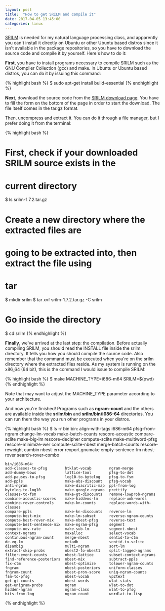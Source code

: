 ```yaml
---
layout: post
title:  "How to get SRILM and compile it"
date: 2017-04-05 13:45:00
categories: linux
---
```


[SRILM](http://www.speech.sri.com/projects/srilm/ "SRILM") is needed for my natural language processing class, and apparently
you can't install it directly on Ubuntu or other Ubuntu based distros since
it isn't available in the package repositories, so you have to download the
source code and compile it by yourself. Here's how to do it:

__First__, you have to install programs necessary to compile SRILM such as the GNU Compiler Collection (gcc) and make. In Ubuntu or
Ubuntu based distros, you can do it by issuing this command:

{% highlight bash %}
$ sudo apt-get install build-essential
{% endhighlight %}

__Next__, download the source code from the [SRILM download page](http://www.speech.sri.com/projects/srilm/download.html "SRILM download"). You have to fill the form on the bottom of the page in order to start the download. The file itself comes in the tar.gz format.

Then, uncompress and extract it. You can do it through a file manager,
but I prefer doing it from the terminal:

{% highlight bash %}
# First, check if your downloaded SRILM source exists in the
# current directory
$ ls
	srilm-1.7.2.tar.gz

# Create a new directory where the extracted files are
# going to be extracted into, then extract the file using
# tar
$ mkdir srilm
$ tar xvf srilm-1.7.2.tar.gz -C srilm

# Go inside the directory
$ cd srilm
{% endhighlight %}

__Finally__, we've arrived at the last step: the compilation. Before actually 
compiling SRILM, you should read the INSTALL file inside the srilm directory. It 
tells you how you should compile the source code. Also remember that the command must be executed when you're on the srilm directory where the extracted files reside. As my system is running on the x86_64 (64 bit), this is the command I would issue to compile SRILM:

{% highlight bash %}
$ make MACHINE_TYPE=i686-m64 SRILM=$(pwd)
{% endhighlight %}

Note that may want to adjust the MACHINE_TYPE parameter according to your architecture.

And now you're finished! Programs such as **ngram-count** and the others are available inside the __srilm/bin__ and  __srilm/bin/i686-64__ directories. You can run them the way you run other programs in your distros.

{% highlight bash %}
$ ls -r bin
    bin:
    align-with-tags       i686-m64             pfsg-from-ngram
    change-lm-vocab       make-batch-counts    rescore-acoustic
    compare-sclite        make-big-lm          rescore-decipher
    compute-sclite        make-multiword-pfsg  rescore-minimize-wer
    compute-sclite-nbest  merge-batch-counts   rescore-reweight
    cumbin                nbest-error          rexport.gnumake
    empty-sentence-lm     nbest-rover          search-rover-combo

    bin/i686-m64:
    add-classes-to-pfsg        htklat-vocab        ngram-merge
    add-dummy-bows             lattice-tool        pfsg-to-dot
    add-pauses-to-pfsg         log10-to-bytelog    pfsg-to-fsm
    add-ppls                   make-abs-discount   pfsg-vocab
    anti-ngram                 make-diacritic-map  ppl-from-log
    bytelog-to-log10           make-google-ngrams  prettify
    classes-to-fsm             make-gt-discounts   remove-lowprob-ngrams
    combine-acoustic-scores    make-hiddens-lm     replace-unk-words
    combine-rover-controls     make-kn-counts      replace-words-with-classes
    compare-ppls               make-kn-discounts   reverse-lm
    compute-best-mix           make-lm-subset      reverse-ngram-counts
    compute-best-rover-mix     make-nbest-pfsg     reverse-text
    compute-best-sentence-mix  make-ngram-pfsg     segment
    compute-oov-rate           make-sub-lm         segment-nbest
    context-ngrams             maxalloc            select-vocab
    continuous-ngram-count     merge-nbest         sentid-to-ctm
    de-vq-lm                   metadb              sentid-to-sclite
    disambig                   multi-ngram         sort-lm
    extract-skip-probs         nbest2-to-nbest1    split-tagged-ngrams
    filter-event-counts        nbest-lattice       subset-context-ngrams
    find-reference-posteriors  nbest-mix           subtract-ppls
    fix-ctm                    nbest-optimize      tolower-ngram-counts
    fngram                     nbest-posteriors    uniform-classes
    fngram-count               nbest-pron-score    uniq-ngram-counts
    fsm-to-pfsg                nbest-vocab         vp2text
    get-gt-counts              nbest-words         wlat-stats
    get-unigram-probs          ngram               wlat-to-dot
    hidden-ngram               ngram-class         wlat-to-pfsg
    hits-from-log              ngram-count         wordlat-to-lisp
{% endhighlight %}